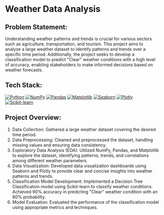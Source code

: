 # Weather Data Analysis

## Problem Statement:

Understanding weather patterns and trends is crucial for various sectors such as agriculture, transportation, and tourism. This project aims to analyze a large weather dataset to identify patterns and trends over a specific time period. Additionally, the project seeks to develop a classification model to predict "Clear" weather conditions with a high level of accuracy, enabling stakeholders to make informed decisions based on weather forecasts.

## Tech Stack:

 [![Python](https://img.shields.io/badge/Python-FFD43B?style=for-the-badge&logo=python&logoColor=purple)](https://www.python.org/)
 [![NumPy](https://img.shields.io/badge/NumPy-013243?style=for-the-badge&logo=numpy&logoColor=white)](https://numpy.org/)
 [![Pandas](https://img.shields.io/badge/Pandas-150458?style=for-the-badge&logo=pandas&logoColor=white)](https://pandas.pydata.org/)
 [![Matplotlib](https://img.shields.io/badge/Matplotlib-3776AB?style=for-the-badge&logo=matplotlib&logoColor=white)](https://matplotlib.org/)
 [![Seaborn](https://img.shields.io/badge/Seaborn-4EABDE?style=for-the-badge&logo=seaborn&logoColor=white)](https://seaborn.pydata.org/)
 [![Plotly](https://img.shields.io/badge/Plotly-239120?style=for-the-badge&logo=plotly&logoColor=white)](https://plotly.com/python/)
 [![Scikit-learn](https://img.shields.io/badge/Scikit--learn-F7931E?style=for-the-badge&logo=scikit-learn&logoColor=white)](https://scikit-learn.org/stable/)

## Project Overview:

1. Data Collection: Gathered a large weather dataset covering the desired time period.
2. Data Preprocessing: Cleaned and preprocessed the dataset, handling missing values and ensuring data consistency.
3. Exploratory Data Analysis (EDA): Utilized NumPy, Pandas, and Matplotlib to explore the dataset, identifying patterns, trends, and correlations among different weather parameters.
4. Data Visualization: Developed data visualization dashboards using Seaborn and Plotly to provide clear and concise insights into weather patterns and trends.
5. Classification Model Development: Implemented a Decision Tree Classification model using Scikit-learn to classify weather conditions. Achieved 90% accuracy in predicting "Clear" weather condition with an 80% probability.
6. Model Evaluation: Evaluated the performance of the classification model using appropriate metrics and techniques.

